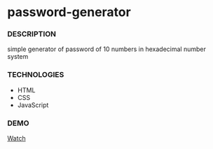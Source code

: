 # password-generator

### DESCRIPTION

simple generator of password of 10 numbers in hexadecimal number system

### TECHNOLOGIES

- HTML
- CSS
- JavaScript

### DEMO

[Watch](https://varvaraborodina.github.io/password-generator/)
